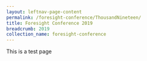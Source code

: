 ```yaml
---
layout: leftnav-page-content
permalink: /foresight-conference/ThousandNineteen/ 
title: Foresight Conference 2019
breadcrumb: 2019
collection_name: foresight-conference
---
```


This is a test page
